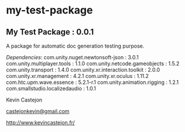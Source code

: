 # my-test-package

## My Test Package : 0.0.1

A package for automatic doc generation testing purpose.

*Dependencies*:
com.unity.nuget.newtonsoft-json : 3.0.1
com.unity.multiplayer.tools : 1.1.0
com.unity.netcode.gameobjects : 1.5.2
com.unity.transport : 1.4.0
com.unity.xr.interaction.toolkit : 2.0.0
com.unity.xr.management : 4.2.1
com.unity.xr.oculus : 1.11.2
com.htc.upm.wave.essence : 5.2.1-r.1
com.unity.animation.rigging : 1.2.1
com.smallstudio.localizedaudio : 1.0.1

Kevin Castejon

castejonkevin@gmail.com

http://www.kevincastejon.fr/